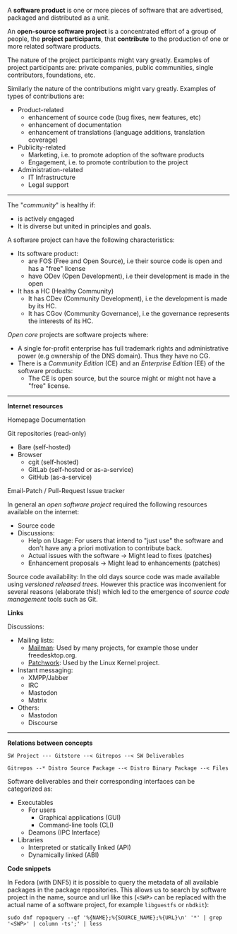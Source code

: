 
A **software product** is one or more pieces of software that are advertised, packaged and distributed as a unit.

An **open-source software project** is a concentrated effort of a group of people, the **project participants**, that **contribute** to the production of one or more related software products.

The nature of the project participants might vary greatly. Examples of project participants are: private companies, public communities, single contributors, foundations, etc.

Similarly the nature of the contributions might vary greatly. Examples of types of contributions are:

- Product-related
  - enhancement of source code (bug fixes, new features, etc)
  - enhancement of documentation
  - enhancement of translations (language additions, translation coverage)
- Publicity-related
  - Marketing, i.e. to promote adoption of the software products
  - Engagement, i.e. to promote contribution to the project
- Administration-related
  - IT Infrastructure
  - Legal support

---

The "_community_" is healthy if:

- is actively engaged
- It is diverse but united in principles and goals.

A software project can have the following characteristics:

- Its software product:
	- are FOS (Free and Open Source), i.e their source code is open and has a "free" license
	- have ODev (Open Development), i.e their development is made in the open
- It has a HC (Healthy Community)
	- It has CDev (Community Development), i.e the development is made by its HC.
	- It has CGov (Community Governance), i.e the governance represents the interests of its HC.

_Open core_ projects are software projects where:

- A single for-profit enterprise has full trademark rights and administrative power (e.g ownership of the DNS domain). Thus they have no CG.
- There is a _Community Edition_ (CE) and an _Enterprise Edition_ (EE) of the software products:
	- The CE is open source, but the source might or might not have a "free" license.

---

**Internet resources**

Homepage
Documentation

Git repositories (read-only)

- Bare (self-hosted)
- Browser
	- cgit (self-hosted)
	- GitLab (self-hosted or as-a-service)
	- GitHub (as-a-service)

Email-Patch / Pull-Request
Issue tracker

In general an _open software project_ required the following resources available on the internet:
- Source code
- Discussions:
	- Help on Usage: For users that intend to "just use" the software and don't have any a priori motivation to contribute back.
	- Actual issues with the software -> Might lead to fixes (patches)
	- Enhancement proposals -> Might lead to enhancements (patches)

Source code availability: In the old days source code was made available using _versioned released trees_. However this practice was inconvenient for several reasons (elaborate this!) which led to the emergence of _source code management_ tools such as Git.

**Links**

Discussions:
- Mailing lists:
	- [Mailman](https://www.gnu.org/software/mailman/index.html): Used by many projects, for example those under freedesktop.org.
	- [Patchwork](http://jk.ozlabs.org/projects/patchwork/): Used by the Linux Kernel project.
- Instant messaging:
	- XMPP/Jabber
	- IRC
	- Mastodon
	- Matrix
- Others:
	- Mastodon
	- Discourse

---

**Relations between concepts**

```
SW Project --- Gitstore --< Gitrepos --< SW Deliverables

Gitrepos --* Distro Source Package --< Distro Binary Package --< Files
```

Software deliverables and their corresponding interfaces can be categorized as:

- Executables
	- For users
		- Graphical applications (GUI)
		- Command-line tools (CLI)
	- Deamons (IPC Interface)
- Libraries
	- Interpreted or statically linked (API)
	- Dynamically linked (ABI)

**Code snippets**

In Fedora (with DNF5) it is possible to query the metadata of all available packages in the package repositories. This allows us to search by software project in the name, source and url like this (`<SWP>` can be replaced with the actual name of a software project, for example `libguestfs` or `nbdkit`):

```
sudo dnf repoquery --qf '%{NAME};%{SOURCE_NAME};%{URL}\n' '*' | grep '<SWP>' | column -ts';' | less
```
